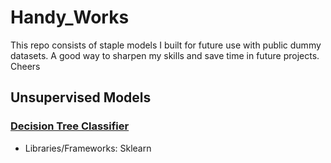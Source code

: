 # Handy_Works
This repo consists of staple models I built for future use with public dummy datasets. A good way to sharpen my skills and save time in future projects. Cheers

## Unsupervised Models
### [Decision Tree Classifier](https://github.com/Lat-San/Handy_Works/blob/dd0fad2641e17b88031d0f44442cc8c2951cfba7/(Supervised%20Models)DecisionTreeClass.ipynb)
- Libraries/Frameworks: Sklearn
 
